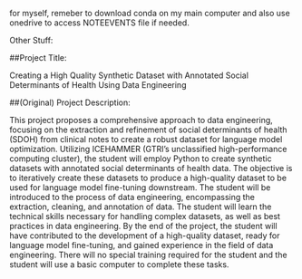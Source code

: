 for myself, remeber to download conda on my main computer and also use onedrive to access NOTEEVENTS file if needed.

Other Stuff: 

##Project Title:

Creating a High Quality Synthetic Dataset with Annotated Social Determinants of Health Using Data Engineering

##(Original) Project Description:

This project proposes a comprehensive approach to data engineering, focusing on the extraction and refinement of social determinants of health (SDOH) from clinical notes to create a robust dataset for language model optimization. Utilizing ICEHAMMER (GTRI’s unclassified high-performance computing cluster), the student will employ Python to create synthetic datasets with annotated social determinants of health data. The objective is to iteratively create these datasets to produce a high-quality dataset to be used for language model fine-tuning downstream. The student will be introduced to the process of data engineering, encompassing the extraction, cleaning, and annotation of data. The student will learn the technical skills necessary for handling complex datasets, as well as best practices in data engineering. By the end of the project, the student will have contributed to the development of a high-quality dataset, ready for language model fine-tuning, and gained experience in the field of data engineering. There will no special training required for the student and the student will use a basic computer to complete these tasks.
